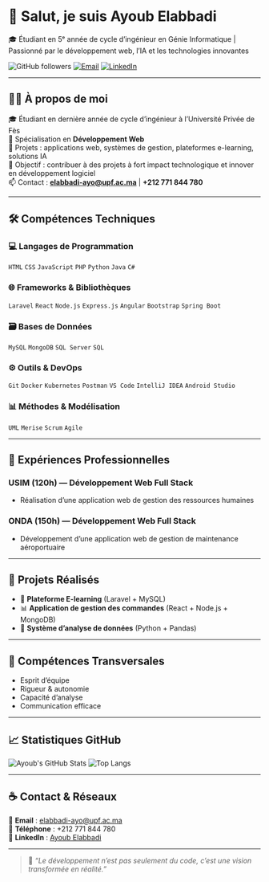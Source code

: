 # 👋 Salut, je suis Ayoub Elabbadi

🎓 Étudiant en 5ᵉ année de cycle d’ingénieur en Génie Informatique | Passionné par le développement web, l’IA et les technologies innovantes

![GitHub followers](https://img.shields.io/github/followers/ayoubelabbadi?style=social)
[![Email](https://img.shields.io/badge/Email-elabbadi--ayo%40upf.ac.ma-red?style=flat-square&logo=gmail&logoColor=white)](mailto:elabbadi-ayo@upf.ac.ma)
[![LinkedIn](https://img.shields.io/badge/LinkedIn-Ayoub%20Elabbadi-blue?style=flat-square&logo=linkedin)](https://www.linkedin.com/in/ayoubelabbadi)

---

## 🧑‍💻 À propos de moi

🎓 Étudiant en dernière année de cycle d’ingénieur à l’Université Privée de Fès  
💼 Spécialisation en **Développement Web**  
🧾 Projets : applications web, systèmes de gestion, plateformes e-learning, solutions IA  
🚀 Objectif : contribuer à des projets à fort impact technologique et innover en développement logiciel  
📫 Contact : **elabbadi-ayo@upf.ac.ma** | **+212 771 844 780**

---

## 🛠 Compétences Techniques

### 💻 Langages de Programmation
`HTML` `CSS` `JavaScript` `PHP` `Python` `Java` `C#`

### 🌐 Frameworks & Bibliothèques
`Laravel` `React` `Node.js` `Express.js` `Angular` `Bootstrap` `Spring Boot`

### 🗃️ Bases de Données
`MySQL` `MongoDB` `SQL Server` `SQL`

### ⚙️ Outils & DevOps
`Git` `Docker` `Kubernetes` `Postman` `VS Code` `IntelliJ IDEA` `Android Studio`

### 📊 Méthodes & Modélisation
`UML` `Merise` `Scrum` `Agile`

---

## 💼 Expériences Professionnelles

### USIM (120h) — Développement Web Full Stack
- Réalisation d’une application web de gestion des ressources humaines

### ONDA (150h) — Développement Web Full Stack
- Développement d’une application web de gestion de maintenance aéroportuaire

---

## 🚀 Projets Réalisés
- 🏫 **Plateforme E-learning** (Laravel + MySQL)
- 📊 **Application de gestion des commandes** (React + Node.js + MongoDB)
- 🤖 **Système d’analyse de données** (Python + Pandas)

---

## 🤝 Compétences Transversales
- Esprit d’équipe
- Rigueur & autonomie
- Capacité d’analyse
- Communication efficace

---

## 📈 Statistiques GitHub
![Ayoub's GitHub Stats](https://github-readme-stats.vercel.app/api?username=ayoubelabbadi&show_icons=true&theme=default)
![Top Langs](https://github-readme-stats.vercel.app/api/top-langs/?username=ayoubelabbadi&layout=compact)

---

## ☕ Contact & Réseaux
📧 **Email** : [elabbadi-ayo@upf.ac.ma](mailto:elabbadi-ayo@upf.ac.ma)  
📱 **Téléphone** : +212 771 844 780  
💼 **LinkedIn** : [Ayoub Elabbadi](https://www.linkedin.com/in/ayoubelabbadi)

---

> 📌 *“Le développement n’est pas seulement du code, c’est une vision transformée en réalité.”*
